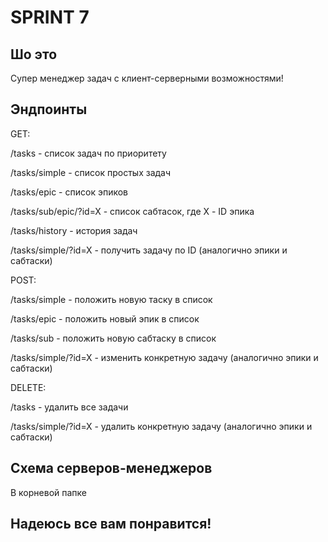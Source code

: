 # SPRINT 7

## Шо это

Супер менеджер задач с клиент-серверными возможностями!

## Эндпоинты

GET:

/tasks - список задач по приоритету

/tasks/simple - список простых задач 

/tasks/epic - список эпиков

/tasks/sub/epic/?id=X - список сабтасок, где Х - ID эпика

/tasks/history - история задач

/tasks/simple/?id=X - получить задачу по ID (аналогично эпики и сабтаски)

POST:

/tasks/simple - положить новую таску в список

/tasks/epic - положить новый эпик в список

/tasks/sub - положить новую сабтаску в список

/tasks/simple/?id=X - изменить конкретную задачу (аналогично эпики и сабтаски)


DELETE:

/tasks - удалить все задачи

/tasks/simple/?id=X - удалить конкретную задачу (аналогично эпики и сабтаски)


## Схема серверов-менеджеров

В корневой папке

## Надеюсь все вам понравится!